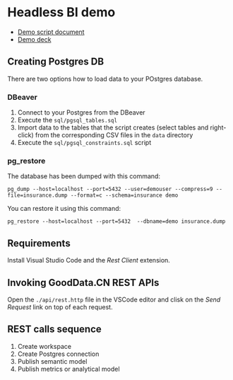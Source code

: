 # Headless BI demo 

* [Demo script document](https://docs.google.com/document/d/1cykrZoyS7mj_rHSQdLDht4mhYidscok3Jv-FhSFOE4Q/edit#)
* [Demo deck](https://docs.google.com/presentation/d/1kCe_0dp1Z481klcW8SfOhuLuKgy58p7fwjDMSkN_uoo/edit#slide=id.g7e01633636_0_414)

## Creating Postgres DB
There are two options how to load data to your POstgres database.

### DBeaver
1. Connect to your Postgres from the DBeaver
2. Execute the ``sql/pgsql_tables.sql``
3. Import data to the tables that the script creates (select tables and right-click) from the corresponding CSV files in the ``data`` directory
4. Execute the ``sql/pgsql_constraints.sql`` script

### pg_restore
The database has been dumped with this command:
 
 ``pg_dump --host=localhost --port=5432 --user=demouser --compress=9 --file=insurance.dump --format=c --schema=insurance demo``

 You can restore it using this command:

  ``pg_restore --host=localhost --port=5432  --dbname=demo insurance.dump``

## Requirements
Install Visual Studio Code and the _Rest Client_ extension.

## Invoking GoodData.CN REST APIs
Open the ``./api/rest.http`` file in the VSCode editor and clisk on the _Send Request_ link on top of each request. 

## REST calls sequence

1. Create workspace
2. Create Postgres connection
3. Publish semantic model
4. Publish metrics or analytical model